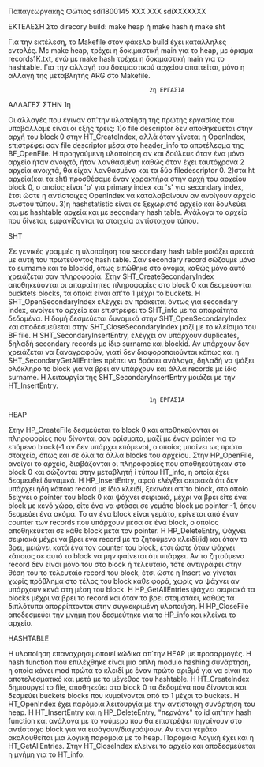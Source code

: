 Παπαγεωργάκης Φώτιος sdi1800145
XXX XXX sdiXXXXXXX


ΕΚΤΕΛΕΣΗ
    Στο direcory build: make heap ή make hash ή make sht

 Για την εκτέλεση, το Makefile στον φάκελο build έχει κατάλληλες εντολές. Με make heap, 
τρέχει η δοκιμαστική main για το heap, με όρισμα records1K.txt, ενώ με make hash τρέχει
η δοκιμαστική main για το hashtable. Για την αλλαγή του δοκιμαστικού αρχείου απαιτείται,
μόνο η αλλαγή της μεταβλητής ARG στο Makefile.


                                            2η ΕΡΓΑΣΙΑ

ΑΛΛΑΓΕΣ ΣΤΗΝ 1η

 Οι αλλαγές που έγιναν απ'την υλοποίηση της πρώτης εργασίας που υποβάλλαμε είναι οι εξής τρεις: 1)o file descriptor δεν αποθηκεύεται στην αρχή του block 0 στην HT_CreateIndex,
αλλά όταν γίνεται η OpenIndex, επιστρέφει σαν file descriptor μέσα στο header_info το αποτέλεσμα της BF_OpenFile. Η προηγούμενη υλοποίηση αν και δούλευε όταν ένα μόνο αρχείο
ήταν ανοιχτό, ήταν λανθασμένη καθώς όταν έχει ταυτόχρονα 2 αρχεία ανοιχτά, θα είχαν λανθασμένα και τα δύο filedescriptor 0. 2)στα ht αρχεία(και τα sht) προσθέσαμε έναν χαρακτήρα
στην αρχή του αρχείου block 0, ο οποίος είναι 'p' για primary index και 's' για secondary index, έτσι ώστε η αντίστοιχες OpenIndex να καταλαβαίνουν αν ανοίγουν αρχείο σωστού τύπου.
3)η hashstatistic είναι σε ξεχωριστό αρχείο και δουλεύει και με hashtable αρχεία και με secondary hash table. Ανάλογα το αρχείο που δίνεται, εμφανίζονται τα στοιχεία αντίστοιχου τύπου.

SHT 
 
 Σε γενικές γραμμές η υλοποίηση του secondary hash table μοιάζει αρκετά με αυτή του πρωτεύοντος hash table. Σαν secondary record σώζουμε μόνο το surname και το blockid, όπως ειπώθηκε στο όνομα,
καθώς μόνο αυτό χρειάζεται σαν πληροφορία. Στην SHT_CreateSecondaryIndex αποθηκεύονται οι απαραίτητες πληροφορίες στο block 0 και δεσμεύονται bucktets blocks, τα οποία είναι απ'το 1 μέχρι το buckets.
Η SHT_OpenSecondaryIndex ελέγχει αν πρόκειται όντως για secondary index, ανοίγει το αρχείο και επιστρέφει το SHT_info με τα απαραίτητα δεδομένα. Η δομή δεσμεύεται δυναμικά στην SHT_OpenSecondaryIndex
και αποδεσμεύεται στην SHT_CloseSecondaryIndex μαζί με το κλείσιμο του BF file. Η SHT_SecondaryInsertEntry, ελέγχει αν υπάρχουν duplicates, δηλαδή secondary records με ίδιο surname και blockid. Αν
υπάρχουν δεν χρειάζεται να ξαναγραφούν, γιατί δεν διαφοροποιούνται κάπως και η SHT_SecondaryGetAllEntries πρέπει να δράσει ανάλογα, δηλαδή να ψάξει ολόκληρο το block για να βρει αν υπάρχουν και 
άλλα records με ίδιο surname. Η λειτουργία της SHT_SecondaryInsertEntry μοιάζει με την HT_InsertEntry.



                                            1η ΕΡΓΑΣΙΑ



HEAP 

 Στην HP_CreateFile δεσμεύεται το block 0 και αποθηκεύονται οι πληροφορίες που δίνονται σαν ορίσματα,
μαζί με έναν pointer για το επόμενο block(-1 αν δεν υπάρχει επόμενο), ο οποίος μπαίνει ως πρώτο στοιχείο,
όπως και σε όλα τα άλλα blocks του αρχείου. Στην HP_OpenFile, ανοίγει το αρχείο, διαβάζονται οι πληροφορίες
που αποθηκεύτηκαν στο block 0 και σώζονται στην μεταβλητή i τύπου HT_info, η οποία έχει δεσμευθεί δυναμικά.
Η HP_InsertEntry, αφού ελέγξει σειριακά ότι δεν υπάρχει ήδη κάποιο record με ίδιο κλειδί, ξεκινάει απ'το block,
στο οποίο δείχνει ο pointer του block 0 και ψάχνει σειριακά, μέχρι να βρει είτε ένα block με κενό χώρο, είτε ένα 
να φτάσει σε γεμάτο block με pointer -1, όπου δεσμεύει ένα ακόμα. Το αν ένα block είναι γεμάτο, κρίνεται από έναν
counter των records που υπάρχουν μέσα σε ένα block, ο οποίος αποθηκεύεται σε κάθε block μετά τον pointer. H 
ΗP_DeleteEntry, ψάχνει σειριακά μέχρι να βρει ένα record με το ζητούμενο κλειδί(id) και όταν το βρει, μειώνει κατά
ένα τον counter του block, έτσι ώστε όταν ψάχνει κάποιος σε αυτό το block να μην φαίνεται ότι υπάρχει. Αν το ζητούμενο
record δεν είναι μόνο του στο block ή τελευταίο, τότε αντιγράφει στην θέση του το τελευταίο record του block, έτσι ώστε
η Insert να γίνεται χωρίς πρόβλημα στο τέλος του block κάθε φορά, χωρίς να ψάχνει αν υπάρχουν κενά στη μέση του block.
H HP_GetAllEntries ψάχνει σειριακά τα blocks μέχρι να βρει το record και όταν το βρει σταματάει, καθώς τα διπλότυπα
απορρίπτονται στην συγκεκριμένη υλοποιήση. H HP_CloseFile αποδεσμεύει την μνήμη που δεσμεύτηκε για το HP_info και κλείνει το αρχείο.

HASHTABLE
 
 Η υλοποίηση επαναχρησιμοποιεί κώδικα απ΄την HEAP με προσαρμογές. Η hash function που επιλέχθηκε είναι μια απλή modulo
hashing συνάρτηση, η οποία κάνει mod πρώτα το κλειδί με έναν πρώτο αριθμό για να είναι πιο αποτελεσματικό και μετά με
το μέγεθος του hashtable. Η HT_CreateIndex δημιουργεί το file, αποθηκεύει στο block 0 τα δεδομένα που δίνονται και 
δεσμεύει buckets blocks που κυμαίνονται από το 1 μέχρι το buckets. H HT_OpenIndex έχει παρόμοια λειτουργία με την 
αντίστοιχη συνάρτηση του heap. Η HT_InsertEntry και η HP_DeleteEntry, "περνάνε" το id απ'την hash function και ανάλογα με το νούμερο που
θα επιστρέψει πηγαίνουν στο αντίστοιχο block για να εισάγουν/διαγράψουν. Αν είναι γεμάτο ακολουθείται μια λογική παρόμοια με το heap.
Παρόμοια λογική έχει και η HT_GetAllEntries. Στην HT_CloseIndex κλείνει το αρχείο και αποδεσμεύεται η μνήμη για το HT_info.
